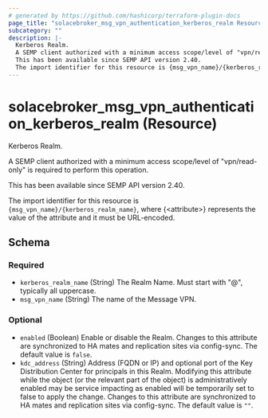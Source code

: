 ```yaml
---
# generated by https://github.com/hashicorp/terraform-plugin-docs
page_title: "solacebroker_msg_vpn_authentication_kerberos_realm Resource - solacebroker"
subcategory: ""
description: |-
  Kerberos Realm.
  A SEMP client authorized with a minimum access scope/level of "vpn/read-only" is required to perform this operation.
  This has been available since SEMP API version 2.40.
  The import identifier for this resource is {msg_vpn_name}/{kerberos_realm_name}, where {&lt;attribute&gt;} represents the value of the attribute and it must be URL-encoded.
---
```


# solacebroker_msg_vpn_authentication_kerberos_realm (Resource)

Kerberos Realm.



A SEMP client authorized with a minimum access scope/level of "vpn/read-only" is required to perform this operation.

This has been available since SEMP API version 2.40.

The import identifier for this resource is `{msg_vpn_name}/{kerberos_realm_name}`, where {&lt;attribute&gt;} represents the value of the attribute and it must be URL-encoded.



<!-- schema generated by tfplugindocs -->
## Schema

### Required

- `kerberos_realm_name` (String) The Realm Name. Must start with "@", typically all uppercase.
- `msg_vpn_name` (String) The name of the Message VPN.

### Optional

- `enabled` (Boolean) Enable or disable the Realm. Changes to this attribute are synchronized to HA mates and replication sites via config-sync. The default value is `false`.
- `kdc_address` (String) Address (FQDN or IP) and optional port of the Key Distribution Center for principals in this Realm. Modifying this attribute while the object (or the relevant part of the object) is administratively enabled may be service impacting as enabled will be temporarily set to false to apply the change. Changes to this attribute are synchronized to HA mates and replication sites via config-sync. The default value is `""`.
